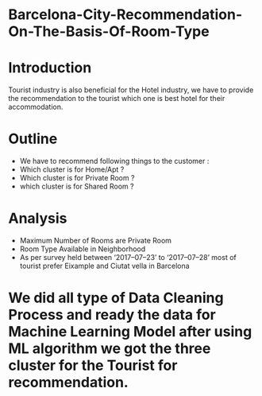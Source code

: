 # Barcelona-City-Recommendation-On-The-Basis-Of-Room-Type

# Introduction

Tourist industry is also beneficial for the Hotel industry, we have to provide the recommendation to the tourist which one is best hotel for their accommodation.

# Outline

- We have to recommend following things to the customer :
- Which cluster is for Home/Apt ?
- Which cluster is for Private Room ?
- which cluster is for Shared Room ?

# Analysis

- Maximum Number of Rooms are Private Room
- Room Type Available in Neighborhood
- As per survey held between ‘2017–07–23’ to ‘2017–07–28’ most of tourist prefer Eixample and Ciutat vella in Barcelona


# We did all type of Data Cleaning Process and ready the data for Machine Learning Model after using ML algorithm we got the three cluster for the Tourist for recommendation.
